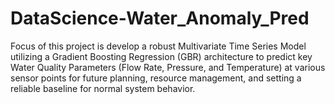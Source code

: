 # DataScience-Water_Anomaly_Pred
Focus of this project is develop a robust Multivariate Time Series Model utilizing a Gradient Boosting Regression (GBR) architecture to predict key Water Quality Parameters (Flow Rate, Pressure, and Temperature) at various sensor points for future planning, resource management, and setting a reliable baseline for normal system behavior.
